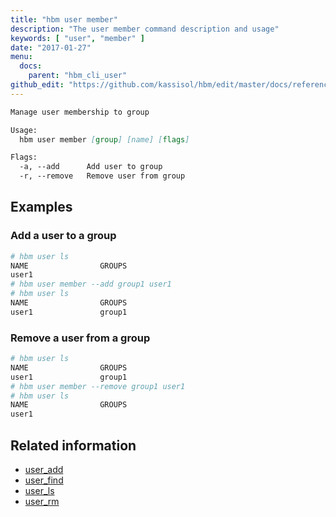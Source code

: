 ```yaml
---
title: "hbm user member"
description: "The user member command description and usage"
keywords: [ "user", "member" ]
date: "2017-01-27"
menu:
  docs:
    parent: "hbm_cli_user"
github_edit: "https://github.com/kassisol/hbm/edit/master/docs/reference/commandline/user_member.md"
---
```


```markdown
Manage user membership to group

Usage:
  hbm user member [group] [name] [flags]

Flags:
  -a, --add      Add user to group
  -r, --remove   Remove user from group
```

## Examples

### Add a user to a group
```bash
# hbm user ls
NAME                GROUPS
user1
# hbm user member --add group1 user1
# hbm user ls
NAME                GROUPS
user1               group1
```

### Remove a user from a group
```bash
# hbm user ls
NAME                GROUPS
user1               group1
# hbm user member --remove group1 user1
# hbm user ls
NAME                GROUPS
user1
```

## Related information

* [user_add](user_add.md)
* [user_find](user_find.md)
* [user_ls](user_ls.md)
* [user_rm](user_rm.md)
